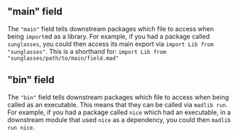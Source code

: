 ## "main" field

The `"main"` field tells downstream packages which file to access when being `import`ed as a library. For example, if you had a package called `sunglasses`, you could then access its main export via `import Lib from "sunglasses"`. This is a shorthand for: `import Lib from "sunglasses/path/to/main/field.mad"`

## "bin" field

The `"bin"` field tells downstream packages which file to access when being called as an executable. This means that they can be called via `madlib run`. For example, if you had a package called `nice` which had an executable, in a downstream module that used `nice` as a dependency, you could then `madlib run nice`.
